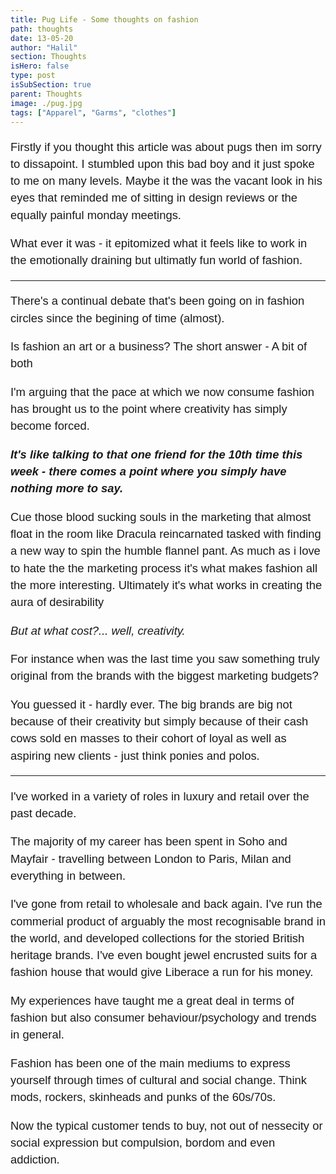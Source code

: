 ```yaml
---
title: Pug Life - Some thoughts on fashion
path: thoughts
date: 13-05-20
author: "Halil"
section: Thoughts
isHero: false
type: post
isSubSection: true
parent: Thoughts
image: ./pug.jpg
tags: ["Apparel", "Garms", "clothes"]
---
```

<style>

@import url('https://fonts.googleapis.com/css2?family=Marck+Script&display=swap');
@import url('https://fonts.googleapis.com/css2?family=Lato:ital,wght@0,400;0,700;1,400;1,700&display=swap');
@import url('https://fonts.googleapis.com/css2?family=Changa&display=swap');

p {
    font-size: 0.9rem;
    line-height: 1.85rem;
    font-family: 'Lato', sans-serif;
}

ul > li {
    font-size: 0.9rem;
    line-height: 1.45rem;
    letter-spacing: 0.025rem;
    font-family: 'Lato', sans-serif;
}

h4 {
    font-family: Arial, Helvetica, sans-serif;
    font-size: 1.4rem;
    letter-spacing: 0.005rem;
    color: #000000
    padding: 0;
    margin: 10px 0 30px 0;
}

@media (min-width: 768px) {

    p {
        font-size: 1.15rem;
        line-height: 1.7rem;
        font-family: 'Nunito', sans-serif;sans-serif;
    }

    ul > li {
        font-size: 1.05rem;
        line-height: 1.55rem;
        font-family: 'Nunito', sans-serif;sans-serif;
    }

    h4 {
        font-size: 1.8rem;
    }
}

@media (min-width: 1024px) {

    p {
        font-size: 1.15rem;
        line-height: 1.7rem;
        font-family: 'Nunito', sans-serif;sans-serif;
    }

    ul > li {
        font-size: 1.05rem;
        line-height: 1.55rem;
        font-family: 'Nunito', sans-serif;sans-serif;
    }

    h4 {
        font-size: 2rem;
    }
}

</style>

Firstly if you thought this article was about pugs then im sorry to dissapoint.
I stumbled upon this bad boy and it just spoke to me on many levels.
Maybe it the was the vacant look in his eyes that reminded me of sitting in design reviews
or the equally painful monday meetings.

What ever it was - it epitomized what it feels like to work in the emotionally draining but 
ultimatly fun world of fashion.

------------

There's a continual debate that's been going on in fashion circles since the begining of time (almost).

Is fashion an art or a business? The short answer - A bit of both

I'm arguing that the pace at which we now consume fashion has brought us to the point where creativity has simply become forced.

***It's like talking to that one friend for the 10th time this week - there comes a point where you simply have nothing
more to say.***

Cue those blood sucking souls in the marketing that almost float in the room like 
Dracula reincarnated tasked with finding a new way to spin the humble flannel pant.
As much as i love to hate the the marketing process it's what makes fashion all the more interesting.
Ultimately it's what works in creating the aura of desirability 

*But at what cost?... well, creativity.*

For instance when was the last time you saw something truly original from the brands with the biggest marketing budgets?

You guessed it - hardly ever. The big brands are big not because of their creativity but simply because of their 
cash cows sold en masses to their cohort of loyal as well as aspiring new clients - just think ponies and polos.

------------

I've worked in a variety of roles in luxury and retail over the past decade.

The majority of my career has been spent in Soho and Mayfair -
travelling between London to Paris, Milan and everything in between.

I've gone from retail to wholesale and back again.
I've run the commerial product of arguably the most recognisable brand in the world, and
developed collections for the storied British heritage brands.
I've even bought jewel encrusted suits for a fashion house that would give Liberace a run for his money.

My experiences have taught me a great deal in terms of fashion but also
consumer behaviour/psychology and trends in general.

Fashion has been one of the main mediums to express yourself through times of cultural and social change.
Think mods, rockers, skinheads and punks of the 60s/70s.

Now the typical customer tends to buy, not out of nessecity or social expression but compulsion, bordom and even addiction. 
<!-- Think Supreme and the resale culture or H&M with their cookie cutter t-shirts for $10. -->

<!-- when we look back at the naughties and teens i think we'll define this age of fashion 
as a time of excess with some minor flashes or true creativity. -->